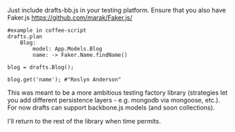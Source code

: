 Just include drafts-bb.js in your testing platform. Ensure that you also have Faker.js https://github.com/marak/Faker.js/

````
#example in coffee-script
drafts.plan
	Blog: 
		model: App.Models.Blog
		name: -> Faker.Name.findName()
	
blog = drafts.Blog();

blog.get('name'); #"Roslyn Anderson"
````

This was meant to be a more ambitious testing factory library (strategies let you add different persistence layers - e.g. mongodb via mongoose, etc.). For now drafts can support backbone.js models (and soon collections).

I'll return to the rest of the library when time permits.
